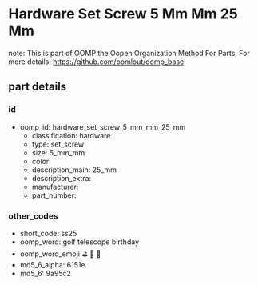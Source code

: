 # Hardware Set Screw 5 Mm Mm 25 Mm  

note: This is part of OOMP the Oopen Organization Method For Parts. For more details: https://github.com/oomlout/oomp_base

##  part details





### id
* oomp_id: hardware_set_screw_5_mm_mm_25_mm
  * classification: hardware
  * type: set_screw
  * size: 5_mm_mm
  * color: 
  * description_main: 25_mm
  * description_extra: 
  * manufacturer: 
  * part_number: 

### other_codes
* short_code: ss25
* oomp_word: golf telescope birthday
* oomp_word_emoji :golf: :telescope: :birthday:
* md5_6_alpha: 6151e
* md5_6: 9a95c2